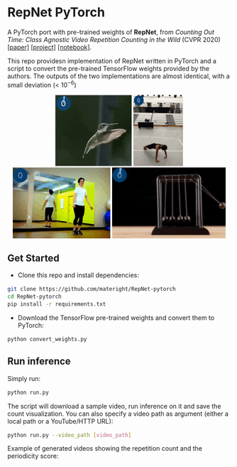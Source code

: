 # RepNet PyTorch
A PyTorch port with pre-trained weights of **RepNet**, from *Counting Out Time: Class Agnostic Video Repetition Counting in the Wild* (CVPR 2020) [[paper]](https://arxiv.org/abs/2006.15418) [[project]](https://sites.google.com/view/repnet) [[notebook]](https://colab.research.google.com/github/google-research/google-research/blob/master/repnet/repnet_colab.ipynb#scrollTo=FUg2vSYhmsT0).

This repo providesn implementation of RepNet written in PyTorch and a script to convert the pre-trained TensorFlow weights provided by the authors. The outputs of the two implementations are almost identical, with a small deviation (< $10^{-6}$)

<div align="center">
  <img src="img/example1.gif" height="160" />
  <img src="img/example2.gif" height="160" />
  <img src="img/example3.gif" height="160" />
  <img src="img/example4.gif" height="160" />
</div>

## Get Started
- Clone this repo and install dependencies:
```bash
git clone https://github.com/materight/RepNet-pytorch
cd RepNet-pytorch
pip install -r requirements.txt
```

- Download the TensorFlow pre-trained weights and convert them to PyTorch:
```bash
python convert_weights.py
```

## Run inference
Simply run:
```bash
python run.py
```
The script will download a sample video, run inference on it and save the count visualization. You can also specify a video path as argument (either a local path or a YouTube/HTTP URL):
```bash
python run.py --video_path [video_path]
```

Example of generated videos showing the repetition count and the periodicity score:
